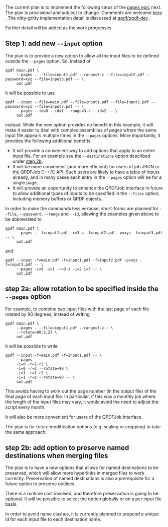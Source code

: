The current plan is to implement the following steps of
the [pages epic](https://github.com/qpdf/qpdf/discussions/1104) next. The plan is provisional and
subject to change. Comments are welcome [here](https://github.com/qpdf/qpdf/discussions/xxx) . The
nitty-gritty implementation detail is discussed
at [qpdf/qpdf-dev](https://github.com/qpdf/qpdf-dev/discussions/3) .

Further detail will be added as the work progresses.

## Step 1: add new `--input` option

The plan is to provide a new option to allow all the input files to be defined outside the
`--pages` option. So, instead of

```
qpdf main.pdf \
     --pages . --file=input1.pdf --range=3-z --file=input2.pdf --password=xyz --file=input3.pdf -- \
     out.pdf
```

it will be possible to use

```
qpdf --input --file=main.pdf --file=input1.pdf --file=input2.pdf --password=xyz --file=input3.pdf -- \
     --pages --id=0 --id=1 --range=3-z --id=2 -- \
     out.pdf
```

instead. While the new option provides no benefit in this example, it will make it easier to deal
with complex assemblies of pages where the same input file appears multiple times in the `--pages`
options. More importantly, it provides the following additional benefits:

- It will provide a convenient way to add options that apply to an entire input file. For an example
  see the `--destinations` option described under
  [step 2b](#step-2b-add-option-to-preserve-named-destinations-when-merging-files).
- It will be more convenient (and more efficient) for users of job JSON or the QPDFJob C++/C API.
  Such users are likely to have a table of inputs already, and in many cases each entry in
  the `--pages` option will be for a single page.
- It will provide an opportunity to enhance the QPDFJob interface in future to allow additional
  types of inputs to be specified in the `--files` option, including memory buffers or QPDF objects.

In order to make the commands less verbose, short-forms are planned for `--file`, `--password`,
`--range` and `--id`, allowing the examples given above to be abbreviated to

```
qpdf main.pdf \
     --pages . -f=input1.pdf -r=3-z -f=input2.pdf -p=xyz -f=input3.pdf -- \
     out.pdf
```

and

```
qpdf --input -f=main.pdf -f=input1.pdf -f=input2.pdf -p=xyz -f=input3.pdf -- \
     --pages -i=0 -i=1 -r=3-z -i=2 i=3 -- \
     out.pdf
```

## step 2a: allow rotation to be specified inside the `--pages` option

For example, to combine two input files with the last page of each file rotated by 90 degrees,
instead of writing

```
qpdf main.pdf \
     --pages . --file=input1.pdf --range=3-z-- \
     --rotate=90:3,27 \
     out.pdf
```

it will be possible to write

```
qpdf --input -f=main.pdf -f=input1.pdf -- \
     --pages
     -i=0 -r=1-r2 \
     -i=0 -r=z --rotate=90 \
     -i=1 -r=1-r2 \
     -i=1 -r=z --rotate=90 -- \
     out.pdf
```

This avoids having to work out the page number (in the output file) of the final page of each input
file. In particular, if this was a monthly job where the length of the input files may vary, it
would avoid the need to adjust the script every month.

It will also be more convenient for users of the QPDFJob interface.

The plan is for future modification options (e.g. scaling or cropping) to take the same approach.

## step 2b: add option to preserve named destinations when merging files

The plan is to have a new options that allows for named destinations to be preserved, which will
allow more hyperlinks in merged files to work correctly. Preservation of named destinations is also
a prerequisite for a future option to preserve outlines.

There is a runtime cost involved, and therefore preservation is going to be optional. It will be
possible to select the option globally or on a per input file basis.

In order to avoid name clashes, it is currently planned to prepend a unique id for each input file
to each destination name.
